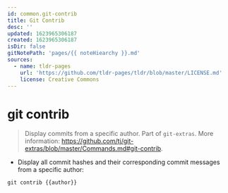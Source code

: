 ```yaml
---
id: common.git-contrib
title: Git Contrib
desc: ''
updated: 1623965306187
created: 1623965306187
isDir: false
gitNotePath: 'pages/{{ noteHiearchy }}.md'
sources:
  - name: tldr-pages
    url: 'https://github.com/tldr-pages/tldr/blob/master/LICENSE.md'
    license: Creative Commons
---
```

# git contrib

> Display commits from a specific author.
> Part of `git-extras`.
> More information: <https://github.com/tj/git-extras/blob/master/Commands.md#git-contrib>.

- Display all commit hashes and their corresponding commit messages from a specific author:

`git contrib {{author}}`


